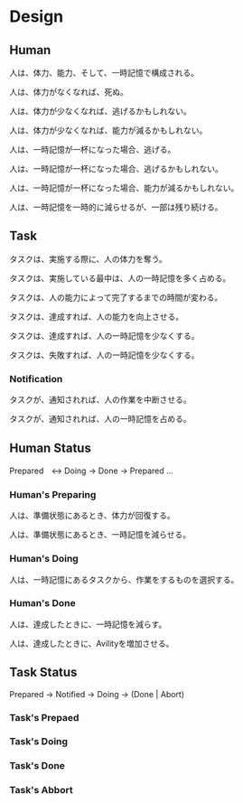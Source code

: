 # Design

## Human

人は、体力、能力、そして、一時記憶で構成される。

人は、体力がなくなれば、死ぬ。

人は、体力が少なくなれば、逃げるかもしれない。

人は、体力が少なくなれば、能力が減るかもしれない。

人は、一時記憶が一杯になった場合、逃げる。

人は、一時記憶が一杯になった場合、逃げるかもしれない。

人は、一時記憶が一杯になった場合、能力が減るかもしれない。

人は、一時記憶を一時的に減らせるが、一部は残り続ける。

## Task

タスクは、実施する際に、人の体力を奪う。

タスクは、実施している最中は、人の一時記憶を多く占める。

タスクは、人の能力によって完了するまでの時間が変わる。

タスクは、達成すれば、人の能力を向上させる。

タスクは、達成すれば、人の一時記憶を少なくする。

タスクは、失敗すれば、人の一時記憶を少なくする。

### Notification

タスクが、通知されれば、人の作業を中断させる。

タスクが、通知されれば、人の一時記憶を占める。

## Human Status

Prepared　<-> Doing -> Done -> Prepared ...

### Human's Preparing

人は、準備状態にあるとき、体力が回復する。

人は、準備状態にあるとき、一時記憶を減らせる。

### Human's Doing

人は、一時記憶にあるタスクから、作業をするものを選択する。

### Human's Done

人は、達成したときに、一時記憶を減らす。

人は、達成したときに、Avilityを増加させる。

## Task Status

Prepared -> Notified -> Doing -> (Done | Abort)

### Task's Prepaed

### Task's Doing

### Task's Done

### Task's Abbort
